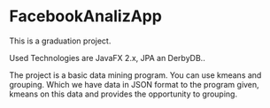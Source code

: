FacebookAnalizApp
=================

This is a graduation project.


Used Technologies are JavaFX 2.x, JPA an DerbyDB..

The project is a basic data mining program. You can use kmeans and grouping. 
Which we have data in JSON format to the program given, kmeans on this data and provides the opportunity to grouping. 
